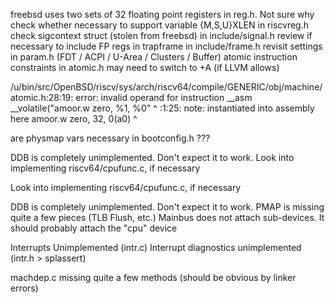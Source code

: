 freebsd uses two sets of 32 floating point registers in reg.h. Not sure why
check whether necessary to support variable {M,S,U}XLEN in riscvreg.h
check sigcontext struct (stolen from freebsd) in include/signal.h
review if necessary to include FP regs in trapframe in include/frame.h
revisit settings in param.h (FDT / ACPI / U-Area / Clusters / Buffer)
atomic instruction constraints in atomic.h may need to switch to +A (if LLVM allows)

/u/bin/src/OpenBSD/riscv/sys/arch/riscv64/compile/GENERIC/obj/machine/atomic.h:28:19: error: invalid operand for instruction
        __asm __volatile("amoor.w zero, %1, %0"
                         ^
<inline asm>:1:25: note: instantiated into assembly here
        amoor.w zero, 32, 0(a0)
                               ^

are physmap vars necessary in bootconfig.h ???


DDB is completely unimplemented. Don't expect it to work.
Look into implementing riscv64/cpufunc.c, if necessary


Look into implementing riscv64/cpufunc.c, if necessary

DDB is completely unimplemented. Don't expect it to work.
PMAP is missing quite a few pieces (TLB Flush, etc.)
Mainbus does not attach sub-devices. It should probably attach the "cpu" device

Interrupts Unimplemented (intr.c)
Interrupt diagnostics unimplemented (intr.h > splassert)

machdep.c missing quite a few methods (should be obvious by linker errors)
